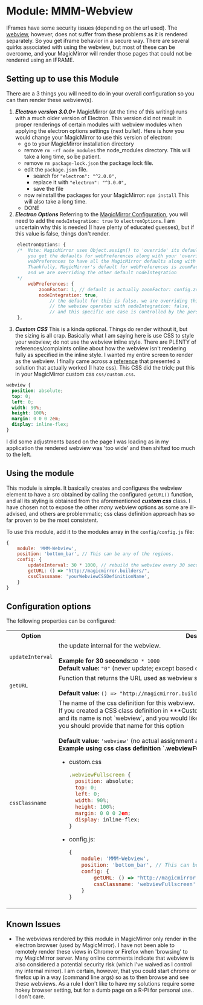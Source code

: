 # Module: MMM-Webview
IFrames have some security issues (depending on the url used). The [webview](https://github.com/electron/electron/blob/master/docs/api/webview-tag.md), however, does not suffer from these problems as it is rendered separately. So you get iframe behavior in a secure way.  There are several quirks associated with using the webview, but most of these can be overcome, and your MagicMirror will render those pages that could not be rendered using an IFRAME.

## Setting up to use this Module
There are a 3 things you will need to do in your overall configuration so you can then render these webview(s).
1. ***Electron version 3.0.0+***
MagicMirror (at the time of this writing) runs with a much older version of Electron. This version did not result in proper renderings of certain modules with webview modules when applying the electron options settings (next bullet). Here is how you would change your MagicMirror to use this version of electron:
	- go to your MagicMirror installation directory
	- remove `rm -rf node_modules` the node_modules directory. This will take a long time, so be patient.
	- remove `rm package-lock.json` the package lock file.
	- edit the `package.json` file.
		- search for `"electron": "^2.0.0",`
		- replace it with `"electron": "^3.0.0",`
		- save the file
	- now reinstall the packages for your MagicMirror: `npm install` This will also take a long time.
	- DONE
2. ***Electron Options***
Referring to the [MagicMirror Configuration](https://github.com/MichMich/MagicMirror#configuration), you will need to add the `nodeIntegration: true` to `electronOptions`.  I am uncertain why this is needed (I have plenty of educated guesses), but if this value is false, things don't render.
````javascript
	electronOptions: {
	/*  Note: MagicMirror uses Object.assign() to 'override' its defaults. In order to ensure
	    you get the defaults for webPreferences along with your 'override' you must fully define 
	    webPreferences to have all the MagicMirror defaults along with your override (nodeIntegration).
	    Thankfully, MagicMirror's default for webPreferences is zoomFactor: 1
	    and we are overriding the other default nodeIntegration
	*/
		webPreferences: {
			zoomFactor: 1, // default is actually zoomFactor: config.zoom, and zoom's default is 1.
			nodeIntegration: true, 
				// the default for this is false. we are overriding this. While it is a security concern,
				// the webview operates with nodeIntegration: false, 
				// and this specific use case is controlled by the person configuring it.
	},
````
3. ***Custom CSS***
This is a kinda optional. Things do render without it, but the sizing is all crap. Basically what I am saying here is use CSS to style your webview; do not use the webview inline style. There are PLENTY of references/complaints online about how the webview isn't rendering fully as specified in the inline style. I wanted my entire screen to render as the webview. I finally came across a [reference](https://github.com/electron/electron/issues/8277) that presented a solution that actually worked (I hate css). This CSS did the trick; put this in your MagicMirror custom css `css/custom.css`.
````css
webview {
  position: absolute;
  top: 0;
  left: 0;
  width: 90%;
  height: 100%;
  margin: 0 0 0 2em;
  display: inline-flex;
}
````
I did some adjustments based on the page I was loading as in my application the rendered webview was 'too wide' and then shifted too much to the left.

## Using the module
This module is simple. It basically creates and configures the webview element to have a src obtained by calling the configured `getURL()` function, and all its styling is obtained from the aforementioned ***custom css*** class. I have chosen not to expose the other *many* webview options as some are ill-advised, and others are problemmatic; css class definition approach has so far proven to be the most consistent.

To use this module, add it to the modules array in the `config/config.js` file:
````javascript
{
	module: 'MMM-Webview',
	position: 'bottom_bar',	// This can be any of the regions.
	config: {
		updateInterval: 30 * 1000, // rebuild the webview every 30 seconds
		getURL: () => "http://magicmirror.builders/",
		cssClassname: 'yourWebviewCSSDefinitionName',
	}
}
````

## Configuration options

The following properties can be configured:
<table width="100%">
	<tr>
		<th>Option</th>
		<th width="100%">Description</th>
	</tr>
	<tr>
		<td><code>updateInterval</code></td>
		<td>the update internal for the webview.<br>
			<br><b>Example for 30 seconds:</b><code>30 * 1000</code>
			<br><b>Default value:</b> <code>"0"</code> (never update; except based on module lifecycle)
		</td>
	</tr>	
	<tr>
		<td><code>getURL</code></td>
		<td>Function that returns the URL used as webview src attribute<br>
			<br><b>Default value:</b> <code>() => "http://magicmirror.builders/"</code>
		</td>
	</tr>		
	<tr>
		<td><code>cssClassname</code></td>
		<td>The name of the css definition for this webview.<br>
			If you created a CSS class definition in ***Custom CSS*** setup step above<br>
			and its name is not `webview`, and you would like to use it for this webview<br>
			you should provide that name for this option<br>
			<br><b>Default value:</b> <code>'webview'</code> (no actual assignment as the element name matches the css class name)
			<br><b>Example using css class definition `.webviewFullscreen`:</b><code>'.webviewFullscreen'</code>
			<UL>
<LI>custom.css

````javascript
.webviewFullscreen {
  position: absolute;
  top: 0;
  left: 0;
  width: 90%;
  height: 100%;
  margin: 0 0 0 2em;
  display: inline-flex;
}
````
</LI><LI>config.js:

````javascript
{
	module: 'MMM-Webview',
	position: 'bottom_bar',	// This can be any of the regions.
	config: {
		getURL: () => "http://magicmirror.builders/",
		cssClassname: 'webviewFullscreen', // note: drop leading '.' from definition above
	}
}
````
		
</LI></UL>
		</td>
	</tr>		
</table>

## Known Issues
- The webviews rendered by this module in MagicMirror only render in the electron browser (used by MagicMirror). I have not been able to remotely render these views in Chrome or Firefox when 'browsing' to my MagicMirror server. Many online comments indicate that webview is also considered a potential security risk (which I've waived as I control my internal mirror). I am certain, however, that you could start chrome or firefox up in a way (command line args) so as to then browse and see these webviews. As a rule I don't like to have my solutions require some hokey browser setting, but for a dumb page on a R-Pi for personal use.. I don't care.
